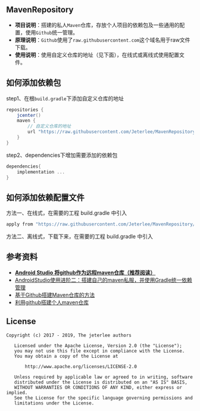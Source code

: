 ## MavenRepository
- **项目说明**：搭建的私人`Maven`仓库，存放个人项目的依赖包及一些通用的配置，使用`Github`统一管理。
- **原理说明**：`Github`使用了`raw.githubusercontent.com`这个域名用于raw文件下载。
- **使用说明**：使用自定义仓库的地址（见下面），在线式或离线式使用配置文件。


## 如何添加依赖包
step1、在根`build.gradle`下添加自定义仓库的地址
```gradle
repositories {  
    jcenter()
    maven {
        // 自定义仓库的地址
        url "https://raw.githubusercontent.com/Jeterlee/MavenRepository/master"
    }
}
```

step2、dependencies下增加需要添加的依赖包
```gradle
dependencies{  
    implementation ...  
} 
```


## 如何添加依赖配置文件
方法一、在线式，在需要的工程 build.gradle 中引入
```gradle
apply from "https://raw.githubusercontent.com/Jeterlee/MavenRepository/master/${name}.gradle"
```

方法二、离线式，下载下来，在需要的工程 build.gradle 中引入


## 参考资料
- [**Android Studio 将github作为远程maven仓库（推荐阅读）**](http://blog.csdn.net/leilba/article/details/49367271)
- [AndroidStudio使用进阶二：搭建自己的maven私服，并使用Gradle统一依赖管理](http://blog.csdn.net/jf_1994/article/details/51228560)
- [基于Github搭建Maven仓库的方法](http://www.jianshu.com/p/3111bcf96cdf)
- [利用github搭建个人maven仓库](http://blog.csdn.net/hengyunabc/article/details/47308913)


## License
```
Copyright (c) 2017 - 2019, The jeterlee authors 

   Licensed under the Apache License, Version 2.0 (the "License");
   you may not use this file except in compliance with the License.
   You may obtain a copy of the License at

       http://www.apache.org/licenses/LICENSE-2.0

   Unless required by applicable law or agreed to in writing, software
   distributed under the License is distributed on an "AS IS" BASIS,
   WITHOUT WARRANTIES OR CONDITIONS OF ANY KIND, either express or implied.
   See the License for the specific language governing permissions and
   limitations under the License.
```
